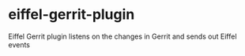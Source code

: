 # eiffel-gerrit-plugin
Eiffel Gerrit plugin listens on the changes in Gerrit and sends out Eiffel events
